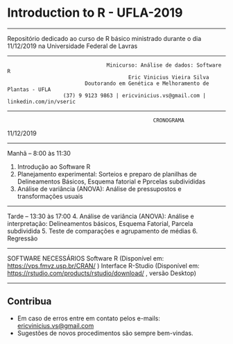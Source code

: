 # Introduction to R - UFLA-2019
---

Repositório dedicado ao curso de R básico ministrado durante o dia 11/12/2019 na Universidade Federal de Lavras

---

                                    Minicurso: Análise de dados: Software R
                                           Eric Vinicius Vieira Silva
                             Doutorando em Genética e Melhoramento de Plantas - UFLA
                      (37) 9 9123 9863 | ericvinicius.vs@gmail.com | linkedin.com/in/vseric 

---
                                                   CRONOGRAMA
11/12/2019

---

Manhã – 8:00 às 11:30
1. Introdução ao Software R
2. Planejamento experimental: Sorteios e preparo de planilhas de Delineamentos Básicos, Esquema fatorial e Pprcelas subdivididas
3. Análise de variância (ANOVA): Análise de pressupostos e transformações usuais

---

Tarde – 13:30 às 17:00
4. Análise de variância (ANOVA): Análise e interpretação: Delineamentos básicos, Esquema Fatorial, Parcela subdividida
5. Teste de comparações e agrupamento de médias
6. Regressão

---

SOFTWARE NECESSÁRIOS
Software R (Disponível em:  https://vps.fmvz.usp.br/CRAN/ )
Interface R-Studio (Disponível em: https://rstudio.com/products/rstudio/download/ , versão Desktop)

---
## Contribua

- Em caso de erros entre em contato pelos e-mails: ericvinicius.vs@gmail.com
- Sugestões de novos procedimentos são sempre bem-vindas.
